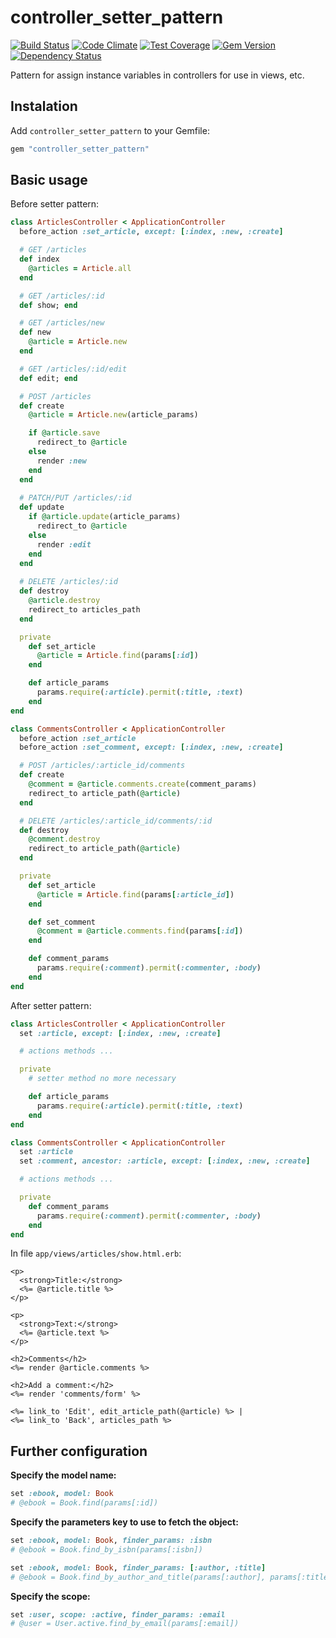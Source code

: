 # controller_setter_pattern

[![Build Status](https://travis-ci.org/Casara/controller_setter_pattern.svg)](https://travis-ci.org/Casara/controller_setter_pattern)
[![Code Climate](https://codeclimate.com/github/Casara/controller_setter_pattern.svg)](https://codeclimate.com/github/Casara/controller_setter_pattern)
[![Test Coverage](https://codeclimate.com/github/Casara/controller_setter_pattern/badges/coverage.svg)](https://codeclimate.com/github/Casara/controller_setter_pattern/coverage)
[![Gem Version](https://badge.fury.io/rb/controller_setter_pattern.svg)](http://badge.fury.io/rb/controller_setter_pattern)
[![Dependency Status](https://gemnasium.com/Casara/controller_setter_pattern.svg)](https://gemnasium.com/Casara/controller_setter_pattern)

Pattern for assign instance variables in controllers for use in views, etc.

## Instalation

Add `controller_setter_pattern` to your Gemfile:

```ruby
gem "controller_setter_pattern"
```

## Basic usage

Before setter pattern:

```ruby
class ArticlesController < ApplicationController
  before_action :set_article, except: [:index, :new, :create]

  # GET /articles
  def index
    @articles = Article.all
  end

  # GET /articles/:id
  def show; end

  # GET /articles/new
  def new
    @article = Article.new
  end

  # GET /articles/:id/edit
  def edit; end

  # POST /articles
  def create
    @article = Article.new(article_params)

    if @article.save
      redirect_to @article
    else
      render :new
    end
  end
  
  # PATCH/PUT /articles/:id
  def update
    if @article.update(article_params)
      redirect_to @article
    else
      render :edit
    end
  end
  
  # DELETE /articles/:id
  def destroy
    @article.destroy
    redirect_to articles_path
  end

  private
    def set_article
      @article = Article.find(params[:id])
    end

    def article_params
      params.require(:article).permit(:title, :text)
    end
end

class CommentsController < ApplicationController
  before_action :set_article
  before_action :set_comment, except: [:index, :new, :create]

  # POST /articles/:article_id/comments
  def create
    @comment = @article.comments.create(comment_params)
    redirect_to article_path(@article)
  end

  # DELETE /articles/:article_id/comments/:id
  def destroy
    @comment.destroy
    redirect_to article_path(@article)
  end

  private
    def set_article
      @article = Article.find(params[:article_id])
    end

    def set_comment
      @comment = @article.comments.find(params[:id])
    end

    def comment_params
      params.require(:comment).permit(:commenter, :body)
    end
end
```

After setter pattern:

```ruby
class ArticlesController < ApplicationController
  set :article, except: [:index, :new, :create]

  # actions methods ...

  private
    # setter method no more necessary

    def article_params
      params.require(:article).permit(:title, :text)
    end
end

class CommentsController < ApplicationController
  set :article
  set :comment, ancestor: :article, except: [:index, :new, :create]

  # actions methods ...

  private
    def comment_params
      params.require(:comment).permit(:commenter, :body)
    end
end
```

In file `app/views/articles/show.html.erb`:

```erb
<p>
  <strong>Title:</strong>
  <%= @article.title %>
</p>

<p>
  <strong>Text:</strong>
  <%= @article.text %>
</p>

<h2>Comments</h2>
<%= render @article.comments %>

<h2>Add a comment:</h2>
<%= render 'comments/form' %>

<%= link_to 'Edit', edit_article_path(@article) %> |
<%= link_to 'Back', articles_path %>
```

## Further configuration

**Specify the model name:**

```ruby
set :ebook, model: Book
# @ebook = Book.find(params[:id])
```

**Specify the parameters key to use to fetch the object:**
```ruby
set :ebook, model: Book, finder_params: :isbn
# @ebook = Book.find_by_isbn(params[:isbn])

set :ebook, model: Book, finder_params: [:author, :title]
# @ebook = Book.find_by_author_and_title(params[:author], params[:title])
```

**Specify the scope:**

```ruby
set :user, scope: :active, finder_params: :email
# @user = User.active.find_by_email(params[:email])
```
